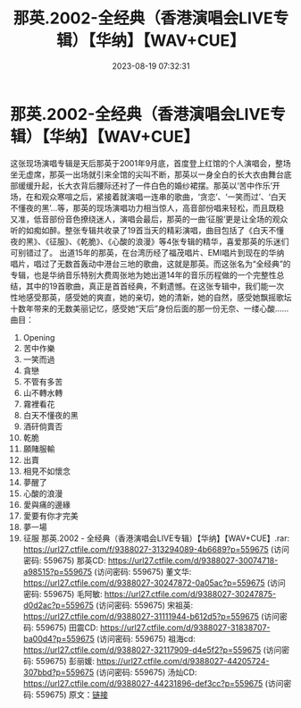 ﻿---
title: 那英.2002-全经典（香港演唱会LIVE专辑）【华纳】【WAV+CUE】
date: 2023-08-19 07:32:31
categories: WAV车载音乐、镜像
tags: 华语中文
---
# 那英.2002-全经典（香港演唱会LIVE专辑）【华纳】【WAV+CUE】

这张现场演唱专辑是天后那英于2001年9月底，首度登上红馆的个人演唱会，整场坐无虚席，那英一出场就引来全馆的尖叫不断，那英以一身全白的长大衣由舞台底部缓缓升起，长大衣背后腰际还衬了一件白色的婚纱裙摆。那英以‘苦中作乐’开场，在和观众寒喧之后，紧接着就演唱一连串的歌曲，‘贪恋’、‘一笑而过’、‘白天不懂夜的黑’…等，那英的现场演唱功力相当惊人，高音部份唱来轻松，而且既稳又准，低音部份音色撩绕迷人，演唱会最后，那英的一曲‘征服’更是让全场的观众听的如痴如醉。整张专辑共收录了19首当天的精彩演唱，曲目包括了《白天不懂夜的黑》、《征服》、《乾脆》、《心酸的浪漫》等4张专辑的精华，喜爱那英的乐迷们可别错过了。
出道15年的那英，在台湾历经了福茂唱片、EMI唱片到现在的华纳唱片，唱过了无数首轰动中港台三地的歌曲，这就是那英。而这张名为“全经典”的专辑，也是华纳音乐特别大费周张地为她出道14年的音乐历程做的一个完整性总结，其中的19首歌曲，真正是首首经典，不剩遗憾。在这张专辑中，我们能一次性地感受那英，感受她的爽直，她的亲切，她的清新，她的自然，感受她飘摇歌坛十数年带来的无数美丽记忆，感受她“天后”身份后面的那一份无奈、一缕心酸……
曲目：
1. Opening
2. 苦中作樂
3. 一笑而過
4. 貪戀
5. 不管有多苦
6. 山不轉水轉
7. 霧裡看花
8. 白天不懂夜的黑
9. 酒矸倘賣否
10. 乾脆
11. 願賭服輸
12. 出賣
13. 相見不如懷念
14. 夢醒了
15. 心酸的浪漫
16. 愛與痛的邊緣
17. 愛要有你才完美
18. 夢一場
19. 征服
那英.2002 - 全经典（香港演唱会LIVE专辑）【华纳】【WAV+CUE】.rar: https://url27.ctfile.com/f/9388027-313294089-4b6689?p=559675
(访问密码: 559675)
那英CD: https://url27.ctfile.com/d/9388027-30074718-a98515?p=559675
(访问密码: 559675)
董文华: https://url27.ctfile.com/d/9388027-30247872-0a05ac?p=559675
(访问密码: 559675)
毛阿敏: https://url27.ctfile.com/d/9388027-30247875-d0d2ac?p=559675
(访问密码: 559675)
宋祖英: https://url27.ctfile.com/d/9388027-31111944-b612d5?p=559675
(访问密码: 559675)
田震CD: https://url27.ctfile.com/d/9388027-31838707-ba00d4?p=559675
(访问密码: 559675)
祖海cd: https://url27.ctfile.com/d/9388027-32117909-d4e5f2?p=559675
(访问密码: 559675)
彭丽媛: https://url27.ctfile.com/d/9388027-44205724-307bbd?p=559675
(访问密码: 559675)
汤灿CD: https://url27.ctfile.com/d/9388027-44231896-def3cc?p=559675
(访问密码: 559675)
原文：[链接](https://blog.sina.com.cn/s/blog_1647c7e7601031366.html)